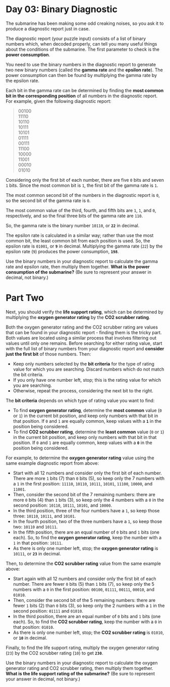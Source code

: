 # Day 03: Binary Diagnostic

The submarine has been making some odd creaking noises, so you ask it to produce a diagnostic report just in case.

The diagnostic report (your puzzle input) consists of a list of binary numbers which, when decoded properly, can tell you many useful things about the conditions of the submarine. The first parameter to check is the **power consumption**.

You need to use the binary numbers in the diagnostic report to generate two new binary numbers (called the **gamma rate** and the **epsilon rate**). The power consumption can then be found by multiplying the gamma rate by the epsilon rate.

Each bit in the gamma rate can be determined by finding the **most common bit in the corresponding position** of all numbers in the diagnostic report. For example, given the following diagnostic report:

> 00100<br>
> 11110<br>
> 10110<br>
> 10111<br>
> 10101<br>
> 01111<br>
> 00111<br>
> 11100<br>
> 10000<br>
> 11001<br>
> 00010<br>
> 01010<br>

Considering only the first bit of each number, there are five `0` bits and seven `1` bits. Since the most common bit is `1`, the first bit of the gamma rate is `1`.

The most common second bit of the numbers in the diagnostic report is `0`, so the second bit of the gamma rate is `0`.

The most common value of the third, fourth, and fifth bits are `1`, `1`, and `0`, respectively, and so the final three bits of the gamma rate are `110`.

So, the gamma rate is the binary number `10110`, or **`22`** in decimal.

The epsilon rate is calculated in a similar way; rather than use the most common bit, the least common bit from each position is used. So, the epsilon rate is `01001`, or **`9`** in decimal. Multiplying the gamma rate (`22`) by the epsilon rate (`9`) produces the power consumption, **`198`**.

Use the binary numbers in your diagnostic report to calculate the gamma rate and epsilon rate, then multiply them together. **What is the power consumption of the submarine?** (Be sure to represent your answer in decimal, not binary.)

# Part Two

Next, you should verify the **life support rating**, which can be determined by multiplying the **oxygen generator rating** by the **CO2 scrubber rating**.

Both the oxygen generator rating and the CO2 scrubber rating are values that can be found in your diagnostic report - finding them is the tricky part. Both values are located using a similar process that involves filtering out values until only one remains. Before searching for either rating value, start with the full list of binary numbers from your diagnostic report and **consider just the first bit** of those numbers. Then:

* Keep only numbers selected by the **bit criteria** for the type of rating value for which you are searching. Discard numbers which do not match the bit criteria.
* If you only have one number left, stop; this is the rating value for which you are searching.
* Otherwise, repeat the process, considering the next bit to the right.

The **bit criteria** depends on which type of rating value you want to find:

* To find **oxygen generator rating**, determine the **most common** value (`0` or `1`) in the current bit position, and keep only numbers with that bit in that position. If `0` and `1` are equally common, keep values with a **`1`** in the position being considered.
* To find **CO2 scrubber rating**, determine the **least common** value (`0` or `1`) in the current bit position, and keep only numbers with that bit in that position. If `0` and `1` are equally common, keep values with a **`0`** in the position being considered.

For example, to determine the **oxygen generator rating** value using the same example diagnostic report from above:

* Start with all 12 numbers and consider only the first bit of each number. There are more `1` bits (7) than `0` bits (5), so keep only the 7 numbers with a `1` in the first position: `11110`, `10110`, `10111`, `10101`, `11100`, `10000`, and `11001`.
* Then, consider the second bit of the 7 remaining numbers: there are more `0` bits (4) than `1` bits (3), so keep only the 4 numbers with a `0` in the second position: `10110`, `10111`, `10101`, and `10000`.
* In the third position, three of the four numbers have a `1`, so keep those three: `10110`, `10111`, and `10101`.
* In the fourth position, two of the three numbers have a `1`, so keep those two: `10110` and `10111`.
* In the fifth position, there are an equal number of `0` bits and `1` bits (one each). So, to find the **oxygen generator rating**, keep the number with a `1` in that position: `10111`.
* As there is only one number left, stop; the **oxygen generator rating** is `10111`, or **`23`** in decimal.

Then, to determine the **CO2 scrubber rating** value from the same example above:

* Start again with all 12 numbers and consider only the first bit of each number. There are fewer `0` bits (5) than `1` bits (7), so keep only the 5 numbers with a `0` in the first position: `00100`, `01111`, `00111`, `00010`, and `01010`.
* Then, consider the second bit of the 5 remaining numbers: there are fewer `1` bits (2) than `0` bits (3), so keep only the 2 numbers with a `1` in the second position: `01111` and `01010`.
* In the third position, there are an equal number of `0` bits and `1` bits (one each). So, to find the **CO2 scrubber rating**, keep the number with a `0` in that position: `01010`.
* As there is only one number left, stop; the **CO2 scrubber rating** is `01010`, or **`10`** in decimal.

Finally, to find the life support rating, multiply the oxygen generator rating (`23`) by the CO2 scrubber rating (`10`) to get **`230`**.

Use the binary numbers in your diagnostic report to calculate the oxygen generator rating and CO2 scrubber rating, then multiply them together. **What is the life support rating of the submarine?** (Be sure to represent your answer in decimal, not binary.)